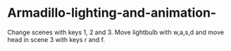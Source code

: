 # Armadillo-lighting-and-animation-
Change scenes with keys 1, 2 and 3. Move lightbulb with w,a,s,d and move head in scene 3 with keys r and f. 
